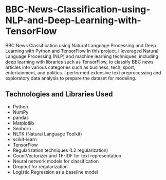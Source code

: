 # BBC-News-Classification-using-NLP-and-Deep-Learning-with-TensorFlow
BBC News Classification using Natural Language Processing and Deep Learning with Python and TensorFlow
In this project, I leveraged Natural Language Processing (NLP) and machine learning techniques, including deep learning with libraries such as TensorFlow, to classify BBC news articles into various categories such as business, tech, sport, entertainment, and politics. I performed extensive text preprocessing and exploratory data analysis to prepare the dataset for modeling.
## Technologies and Libraries Used

- Python
- NumPy
- pandas
- Matplotlib
- Seaborn
- NLTK (Natural Language Toolkit)
- scikit-learn
- TensorFlow
- Regularization techniques (L2 regularization)
- CountVectorizer and TF-IDF for text representation
- Neural network models for classification
- Dropout for regularization
- Logistic Regression as a baseline model
  

